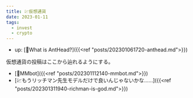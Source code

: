 ```yaml
---
title: 💹仮想通貨
date: 2023-01-11
tags:
  - invest
  - crypto
---
```


- up: [🐜What is AntHead?]({{<ref "posts/202301061720-anthead.md">}})  

仮想通貨の投稿はここから辿れるようにする。  

- [📝MMbot]({{<ref "posts/202301112140-mmbot.md">}})
- [💹もうリッチマン先生モデルだけで良いんじゃないかな……]({{<ref "posts/202301311940-richman-is-god.md">}})
